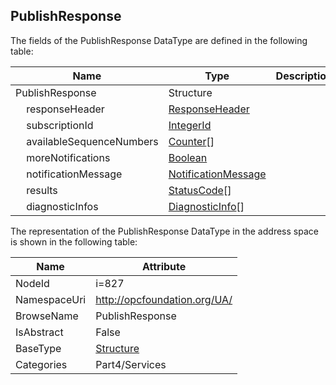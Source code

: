 <!-- datatype -->
## PublishResponse
  
<!-- end of description -->
The fields of the PublishResponse DataType are defined in the following table:  

|Name|Type|Description|
|---|---|---|
|PublishResponse|Structure||
|&nbsp;&nbsp;&nbsp;&nbsp;responseHeader|[ResponseHeader](../../../Part4/Services/ResponseHeader/readme.md)||
|&nbsp;&nbsp;&nbsp;&nbsp;subscriptionId|[IntegerId](../../../Part4/DataTypes/IntegerId/readme.md)||
|&nbsp;&nbsp;&nbsp;&nbsp;availableSequenceNumbers|[Counter](../../../Part4/DataTypes/Counter/readme.md)[]||
|&nbsp;&nbsp;&nbsp;&nbsp;moreNotifications|[Boolean](../../../Part3/DataTypes/Boolean/readme.md)||
|&nbsp;&nbsp;&nbsp;&nbsp;notificationMessage|[NotificationMessage](../../../Part4/Services/NotificationMessage/readme.md)||
|&nbsp;&nbsp;&nbsp;&nbsp;results|[StatusCode](../../../Part4/DataTypes/StatusCode/readme.md)[]||
|&nbsp;&nbsp;&nbsp;&nbsp;diagnosticInfos|[DiagnosticInfo](../../../Part4/DataTypes/DiagnosticInfo/readme.md)[]||

The representation of the PublishResponse DataType in the address space is shown in the following table:  

|Name|Attribute|
|---|---|
|NodeId|i=827|
|NamespaceUri|http://opcfoundation.org/UA/|
|BrowseName|PublishResponse|
|IsAbstract|False|
|BaseType|[Structure](../../../Part3/DataTypes/Structure/readme.md)|
|Categories|Part4/Services|


